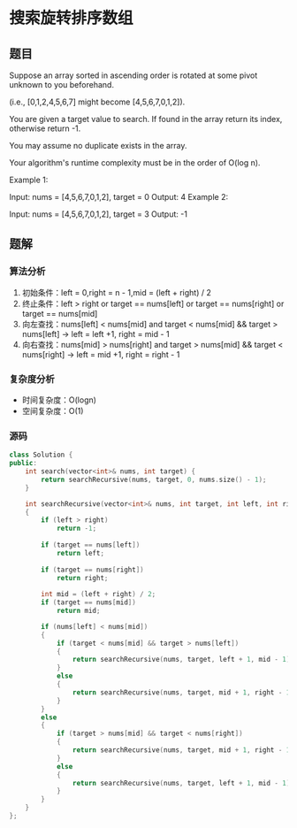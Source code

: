 #  搜索旋转排序数组
## 题目
Suppose an array sorted in ascending order is rotated at some pivot unknown to you beforehand.

(i.e., [0,1,2,4,5,6,7] might become [4,5,6,7,0,1,2]).

You are given a target value to search. If found in the array return its index, otherwise return -1.

You may assume no duplicate exists in the array.

Your algorithm's runtime complexity must be in the order of O(log n).

Example 1:

Input: nums = [4,5,6,7,0,1,2], target = 0
Output: 4
Example 2:

Input: nums = [4,5,6,7,0,1,2], target = 3
Output: -1

## 题解
### 算法分析
1. 初始条件：left = 0,right = n - 1,mid = (left + right) / 2
2. 终止条件：left > right or target == nums[left] or target == nums[right] or target == nums[mid]
3. 向左查找：nums[left] < nums[mid] and target < nums[mid] && target > nums[left] -> left = left +1, right = mid - 1
4. 向右查找：nums[mid] > nums[right] and target > nums[mid] && target < nums[right] -> left = mid +1, right = right - 1
### 复杂度分析
+ 时间复杂度：O(logn)
+ 空间复杂度：O(1)
### 源码
```C++ []
class Solution {
public:
    int search(vector<int>& nums, int target) {
        return searchRecursive(nums, target, 0, nums.size() - 1);
    }

    int searchRecursive(vector<int>& nums, int target, int left, int right)
    {
        if (left > right)
            return -1;
        
        if (target == nums[left])
            return left;
        
        if (target == nums[right])
            return right;
        
        int mid = (left + right) / 2;
        if (target == nums[mid])
            return mid;

        if (nums[left] < nums[mid])
        {
            if (target < nums[mid] && target > nums[left])
            {
                return searchRecursive(nums, target, left + 1, mid - 1);
            }
            else
            {
                return searchRecursive(nums, target, mid + 1, right - 1);
            }            
        }
        else
        {
            if (target > nums[mid] && target < nums[right])
            {
                return searchRecursive(nums, target, mid + 1, right - 1);
            }
            else
            {
                return searchRecursive(nums, target, left + 1, mid - 1);
            }  
        }        
    }
};
